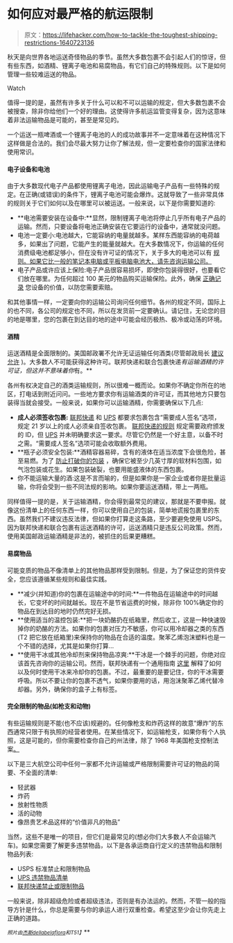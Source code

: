 # 如何应对最严格的航运限制

> 原文：<https://lifehacker.com/how-to-tackle-the-toughest-shipping-restrictions-1640723136>

秋天是向世界各地运送奇怪物品的季节。虽然大多数包裹不会引起人们的惊讶，但有些东西，如酒精、锂离子电池和易腐物品，有它们自己的特殊规则。以下是如何管理一些较难运送的物品。

Watch

值得一提的是，虽然有许多关于什么可以和不可以运输的规定，但大多数包裹不会被搜查，除非你给他们一个好的理由。这使得许多航运监管变得复杂，因为这意味着非法运输物品是可能的，甚至是常见的。

一个运送一瓶啤酒或一个锂离子电池的人的成功故事并不一定意味着在这种情况下这样做是合法的。我们会尽最大努力让你了解法规，但一定要检查你的国家法律和使用常识。

#### **电子设备和电池**

由于大多数现代电子产品都使用锂离子电池，因此运输电子产品有一些特殊的规定。在正确(或错误)的条件下，锂离子电池可能会爆炸。这就导致了一些非常具体的规则关于它们如何以及在哪里可以被运送。一般来说，以下是你需要知道的:

*   **电池需要安装在设备中:**显然，限制锂离子电池将停止几乎所有电子产品的运输。然而，只要设备将电池正确安装在它要运行的设备中，通常就没问题。
*   电池一定要小:电池越大，它能容纳的电量就越多。某样东西能容纳的电荷越多，如果出了问题，它能产生的能量就越大。在大多数情况下，你运输的任何消费级电池都足够小，但在没有许可证的情况下，关于多大的电池可以有 [规则。如果它比一般的笔记本电脑或平板电脑电池大，请先咨询运输公司。](http://www.ups.com/media/news/en/lithium_batteries_instruction_guide.pdf)
*   电子产品或许应该上保险:电子产品很容易损坏，即使你包装得很好，也要看它们放在哪里。为任何超过 100 美元的物品购买运输保险。此外，确保 [正确记录](http://www.bankrate.com/finance/insurance/shipping-insurance.aspx#slide=5) 您设备的价值，以防您需要索赔。

和其他事情一样，一定要向你的运输公司询问任何细节。各州的规定不同，国际上的也不同，各公司的规定也不同，所以在发货前一定要确认。请记住，无论您的目的地是哪里，您的包裹在到达目的地的途中可能会经历极热、极冷或动荡的环境。

#### **酒精**

运送酒精是全面限制的。美国邮政署​不允许无证运输任何酒类(尽管邮政局长 [建议允许](http://www.huffingtonpost.com/2013/08/11/postal-service-alcohol-delivery-idea_n_3740349.html) )。大多数人不可能获得这种许可。联邦快递和联合包裹快递*有运输酒精的许可证，但这并不意味着你*有。**

各州有权决定自己的酒类运输规则，所以很难一概而论。如果你不确定你所在的地区，打电话到附近问问。一些地方要求你有运输酒类的许可证，而其他地方只要包装得当就会接受。一般来说，如果你可以运输酒精，你需要确保以下几点:

*   **成人必须签收包裹:** [联邦快递](http://www.fedex.com/us/developer/product/WebServices/MyWebHelp/Services/Options/c_AlcoholShipping-2.html) 和 [UPS](http://www.ups.com/content/ee/en/about/news/service_updates/06092009_alcoholuk.html) 都要求包裹包含“需要成人签名”选项，规定 21 岁以上的成人必须亲自签收包裹。 [联邦快递的规则](http://www.ups.com/content/us/en/shipping/time/service/value_added/delivery.html) 规定需要政府颁发的 ID，但 [UPS](http://www.ups.com/content/us/en/shipping/time/service/value_added/delivery.html) 并未明确要求这一要求。尽管它仍然是一个好主意，以备不时之需。“需要成人签名”选项可能会收取额外费用。
*   **瓶子必须安全包装:**酒精容器易碎，含有的液体在适当浓度下会很危险，甚至易燃。为了 [防止打破你的包装](http://barlowbrewing.com/2010/11/11/how-to-pack-and-ship-beer/) ，确保它被至少几英寸厚的软材料包围，如气泡包装或花生。如果包装破裂，也要用能盛液体的东西包裹。
*   你不能运输大量的酒:这是不言而喻的，但是如果你是一家企业或者你是批量运输，你将会受到一些不同法规的影响。如果你要运送酒精，带上一两瓶。

同样值得一提的是，关于运输酒精，你会得到最常见的建议，那就是不要申报。就像这份清单上的任何东西一样，你可以使用自己的包装，简单地谎报包裹里的东西。虽然我们不建议违反法律，但如果你打算走这条路，至少要避免使用 USPS。因为联邦快递和联合包裹有运送酒精的许可，运送酒精只是违反公司政策。然而，使用美国邮政运输酒精是非法的，被抓住的后果更糟糕。

#### **易腐物品**

可能变质的物品不像清单上的其他物品那样受到限制。但是，为了保证您的货件安全，您应该遵循某些规则和最佳实践。

*   **减少(并知道)你的包裹在运输途中的时间:**一件物品在运输途中的时间越长，它变坏的时间就越长。现在不是节省运费的时候，除非你 100%确定你的物品在到达目的地时仍然完好无损。
*   **使用适当的温控包装:**把一块奶酪扔在纸箱里，然后收工，这是一种快速毁掉你的奶酪的方法。如果你的包裹对压力不敏感，你可以用冷却器之类的东西(T2 把它放在纸箱里)来保持你的物品在合适的温度。聚苯乙烯泡沫塑料也是一个不错的选择，尤其是如果你打算…
*   **使用干冰或其他冷却剂来保持物品凉爽:**干冰是一个棘手的问题，你绝对应该首先咨询你的运输公司。然而，联邦快递有一个通用指南 [这里](http://images.fedex.com/us/services/pdf/Dry_Ice_Job_Aid.pdf) 解释了如何以及何时使用干冰来冷却你的包裹。不过，最重要的是要记住，你的干冰需要呼吸。所以不要让你的包裹不透气，如果你要用的话，用泡沫聚苯乙烯代替冷却器。另外，确保你的盒子上有标签。

#### **完全限制的物品(如枪支和动物)**

有些运输规则是不能(也不应该)规避的。任何像枪支和炸药这样的故意“爆炸”的东西通常只限于有执照的经营者使用。在某些情况下，如运输枪支，如果你有个人执照，这是可能的，但你需要检查你自己的州法律，除了 1968 年美国枪支控制法案[。](http://en.wikipedia.org/wiki/Gun_Control_Act_of_1968)

以下是三大航空公司中任何一家都不允许运输或严格限制需要许可证的物品的简要、不全面的清单:

*   轻武器
*   炸药
*   放射性物质
*   活的动物
*   像昂贵艺术品这样的“价值非凡的物品”

当然，这些不是唯一的项目，但它们是最常见的(想必你们大多数人不会运输汽车)。如果您需要了解更多违禁物品，以下是各承运商自行定义的违禁物品和限制物品列表:

*   USPS 标准禁止和限制物品
*   [UPS 违禁物品清单](http://www.ups.com/content/us/en/resources/ship/prohibited_articles.html)
*   [联邦快递禁止或限制物品](http://www.fedex.com/us/freight/rulestariff/prohibited_articles.html)

一般来说，除非超级危险或者超级违法，否则是有办法运的。然而，不管一般的指导方针是什么，你总是需要与你的承运人进行双重检查。希望这至少会让你先走上正确的道路。

<small>*照片由*</small>[<small></small>](http://www.flickr.com/photos/arabani/4355263581)*<small></small>*[<small>*杰斯*</small>](http://www.flickr.com/photos/mugley/2787364131)<small></small>*[<small>*dellabelaflora*</small>](http://www.flickr.com/photos/sharonstevens/4637416251)<small>*和*T51】</small>***